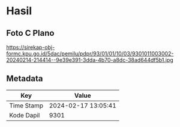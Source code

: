 # Hasil

## Foto C Plano

https://sirekap-obj-formc.kpu.go.id/5dac/pemilu/pdpr/93/01/01/10/03/9301011003002-20240214-214414--9e39e391-3dda-4b70-a8dc-38ad644df5b1.jpg


## Metadata

| Key        | Value               |
| ---------- | ------------------- |
| Time Stamp | 2024-02-17 13:05:41 |
| Kode Dapil | 9301                |



